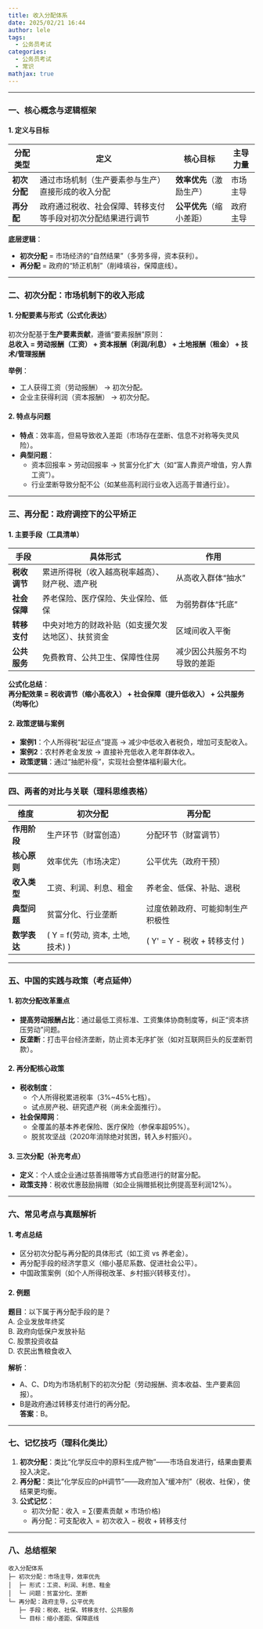 ```yaml
---
title: 收入分配体系
date: 2025/02/21 16:44
author: lele
tags:
  - 公务员考试
categories:
  - 公务员考试
  - 常识
mathjax: true
---
```

---

### **一、核心概念与逻辑框架**
#### **1. 定义与目标**
| **分配类型** | **定义**                         | **核心目标**       | **主导力量** |
| -------- | ------------------------------ | -------------- | -------- |
| **初次分配** | 通过市场机制（生产要素参与生产）直接形成的收入分配      | **效率优先**（激励生产） | 市场主导     |
| **再分配**  | 政府通过税收、社会保障、转移支付等手段对初次分配结果进行调节 | **公平优先**（缩小差距） | 政府主导     |

**底层逻辑**：  
- **初次分配** = 市场经济的“自然结果”（多劳多得，资本获利）。  
- **再分配** = 政府的“矫正机制”（削峰填谷，保障底线）。

---

### **二、初次分配：市场机制下的收入形成**
#### **1. 分配要素与形式（公式化表达）**
初次分配基于**生产要素贡献**，遵循“要素报酬”原则：  
**总收入 = 劳动报酬（工资） + 资本报酬（利润/利息） + 土地报酬（租金） + 技术/管理报酬**

**举例**：  
- 工人获得工资（劳动报酬） → 初次分配。  
- 企业主获得利润（资本报酬） → 初次分配。

#### **2. 特点与问题**  
- **特点**：效率高，但易导致收入差距（市场存在垄断、信息不对称等失灵风险）。  
- **典型问题**：  
  - 资本回报率 > 劳动回报率 → 贫富分化扩大（如“富人靠资产增值，穷人靠工资”）。  
  - 行业垄断导致分配不公（如某些高利润行业收入远高于普通行业）。

---

### **三、再分配：政府调控下的公平矫正**
#### **1. 主要手段（工具清单）**
| **手段**         | **具体形式**                                                                 | **作用**                     |
|------------------|----------------------------------------------------------------------------|-----------------------------|
| **税收调节**     | 累进所得税（收入越高税率越高）、财产税、遗产税                               | 从高收入群体“抽水”           |
| **社会保障**     | 养老保险、医疗保险、失业保险、低保                                         | 为弱势群体“托底”             |
| **转移支付**     | 中央对地方的财政补贴（如支援欠发达地区）、扶贫资金                           | 区域间收入平衡               |
| **公共服务**     | 免费教育、公共卫生、保障性住房                                             | 减少因公共服务不均导致的差距 |

**公式化总结**：  
**再分配效果 = 税收调节（缩小高收入） + 社会保障（提升低收入） + 公共服务（均等化）**

#### **2. 政策逻辑与案例**  
- **案例1**：个人所得税“起征点”提高 → 减少中低收入者税负，增加可支配收入。  
- **案例2**：农村养老金发放 → 直接补充低收入老年群体收入。  
- **政策逻辑**：通过“抽肥补瘦”，实现社会整体福利最大化。

---

### **四、两者的对比与关联（理科思维表格）**
| **维度**         | **初次分配**                          | **再分配**                          |
|------------------|--------------------------------------|-------------------------------------|
| **作用阶段**     | 生产环节（财富创造）                  | 分配环节（财富调节）                |
| **核心原则**     | 效率优先（市场决定）                  | 公平优先（政府干预）                |
| **收入类型**     | 工资、利润、利息、租金                | 养老金、低保、补贴、退税            |
| **典型问题**     | 贫富分化、行业垄断                    | 过度依赖政府、可能抑制生产积极性      |
| **数学表达**     | \( Y = f(劳动, 资本, 土地, 技术) \)   | \( Y' = Y - 税收 + 转移支付 \)       |

---

### **五、中国的实践与政策（考点延伸）**
#### **1. 初次分配改革重点**  
- **提高劳动报酬占比**：通过最低工资标准、工资集体协商制度等，纠正“资本挤压劳动”问题。  
- **反垄断**：打击平台经济垄断，防止资本无序扩张（如对互联网巨头的反垄断罚款）。

#### **2. 再分配核心政策**  
- **税收制度**：  
  - 个人所得税累进税率（3%~45%七档）。  
  - 试点房产税、研究遗产税（尚未全面推行）。  
- **社会保障网**：  
  - 全覆盖的基本养老保险、医疗保险（参保率超95%）。  
  - 脱贫攻坚战（2020年消除绝对贫困，转入乡村振兴）。

#### **3. 三次分配（补充考点）**  
- **定义**：个人或企业通过慈善捐赠等方式自愿进行的财富分配。  
- **政策支持**：税收优惠鼓励捐赠（如企业捐赠抵税比例提高至利润12%）。

---

### **六、常见考点与真题解析**
#### **1. 考点总结**  
- 区分初次分配与再分配的具体形式（如工资 vs 养老金）。  
- 再分配手段的经济学意义（缩小基尼系数、促进社会公平）。  
- 中国政策案例（如个人所得税改革、乡村振兴转移支付）。

#### **2. 例题**  
**题目**：以下属于再分配手段的是？  
A. 企业发放年终奖  
B. 政府向低保户发放补贴  
C. 股票投资收益  
D. 农民出售粮食收入  

**解析**：  
- A、C、D均为市场机制下的初次分配（劳动报酬、资本收益、生产要素回报）。  
- B是政府通过转移支付进行的再分配。  
**答案**：B。

---

### **七、记忆技巧（理科化类比）**
1. **初次分配**：类比“化学反应中的原料生成产物”——市场自发进行，结果由要素投入决定。  
2. **再分配**：类比“化学反应的pH调节”——政府加入“缓冲剂”（税收、社保），使结果更均衡。  
3. **公式记忆**：  
   - 初次分配：$\text{收入} = \sum (\text{要素贡献} \times \text{市场价格})$
   - 再分配：$\text{可支配收入} = \text{初次收入} - \text{税收} + \text{转移支付}$
---

### **八、总结框架**
```
收入分配体系  
├─ 初次分配：市场主导，效率优先  
│  ├─ 形式：工资、利润、利息、租金  
│  └─ 问题：贫富分化、垄断  
└─ 再分配：政府主导，公平优先  
   ├─ 手段：税收、社保、转移支付、公共服务  
   └─ 目标：缩小差距、保障底线  
```
